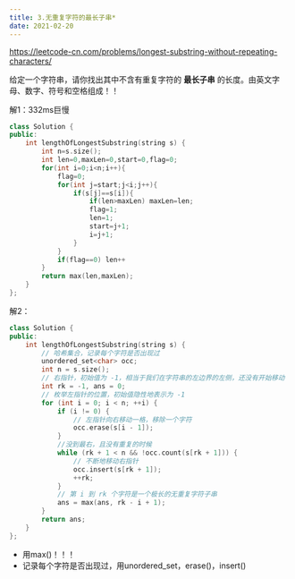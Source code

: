 ```yaml
---
title: 3.无重复字符的最长子串*
date: 2021-02-20
---
```


<https://leetcode-cn.com/problems/longest-substring-without-repeating-characters/>

给定一个字符串，请你找出其中不含有重复字符的 **最长子串** 的长度。由英文字母、数字、符号和空格组成！！

解1：332ms巨慢

```c++
class Solution {
public:
    int lengthOfLongestSubstring(string s) {
        int n=s.size();
        int len=0,maxLen=0,start=0,flag=0;
        for(int i=0;i<n;i++){
            flag=0;
            for(int j=start;j<i;j++){
                if(s[j]==s[i]){
                    if(len>maxLen) maxLen=len;
                    flag=1;
                    len=1;
                    start=j+1;
                    i=j+1;
                }
            }
            if(flag==0) len++
        }
        return max(len,maxLen);
    }
};
```

解2：

```c++
class Solution {
public:
    int lengthOfLongestSubstring(string s) {
        // 哈希集合，记录每个字符是否出现过
        unordered_set<char> occ;
        int n = s.size();
        // 右指针，初始值为 -1，相当于我们在字符串的左边界的左侧，还没有开始移动
        int rk = -1, ans = 0;
        // 枚举左指针的位置，初始值隐性地表示为 -1
        for (int i = 0; i < n; ++i) {
            if (i != 0) {
                // 左指针向右移动一格，移除一个字符
                occ.erase(s[i - 1]);
            }
            //没到最右，且没有重复的时候
            while (rk + 1 < n && !occ.count(s[rk + 1])) {
                // 不断地移动右指针
                occ.insert(s[rk + 1]);
                ++rk;
            }
            // 第 i 到 rk 个字符是一个极长的无重复字符子串
            ans = max(ans, rk - i + 1);
        }
        return ans;
    }
};
```

- 用max()！！！
- 记录每个字符是否出现过，用unordered_set，erase()，insert()
